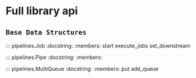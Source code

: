# Full library api

## `Base Data Structures`

::: pipelines.Job
    :docstring:
    :members: start execute_jobs set_downstream

::: pipelines.Pipe
    :docstring:
    :members:

::: pipelines.MultiQueue
    :docstring:
    :members: put add_queue

